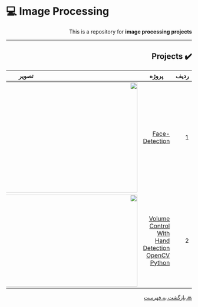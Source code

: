 # :computer: Image Processing

<div dir="rtl">

This is a repository for **image processing projects**

***


## :heavy_check_mark: Projects
 
 
ردیف | پروژه | تصویر         
 --- | --- | ---  
1 | [Face-Detection]([faccedetection](https://b2n.ir/facedetection)) | <img align="right" src="https://digiato.com/wp-content/uploads/2019/07/facial-recognition-1.gif" height="300" width="600">
2 | [Volume Control With Hand Detection OpenCV Python](https://b2n.ir/handdetection) | <img align="right" src="[https://digiato.com/wp-content/uploads/2019/07/facial-recognition-1.gif](https://user-images.githubusercontent.com/86593289/128878239-67a81275-d3b9-44cd-8ccf-64d75eb5fa89.png)" height="250" width="500">
 

 
 [:back: بازگشت به فهرست](#mag_right-فهرست-جدول)
